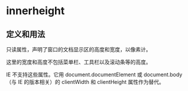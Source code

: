 # innerheight

## 定义和用法

只读属性，声明了窗口的文档显示区的高度和宽度，以像素计。

这里的宽度和高度不包括菜单栏、工具栏以及滚动条等的高度。

IE 不支持这些属性。它用 document.documentElement 或 document.body （与 IE 的版本相关）的 clientWidth 和 clientHeight 属性作为替代。
